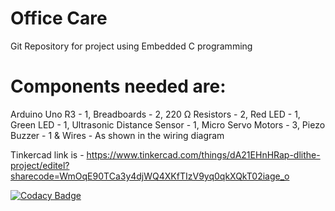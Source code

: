 # Office Care
Git Repository for project using Embedded C programming

# Components needed are:
Arduino Uno R3             - 1,
Breadboards                - 2,
220 Ω Resistors            - 2,
Red LED                    - 1,
Green LED                  - 1,
Ultrasonic Distance Sensor - 1,
Micro Servo Motors         - 3,
Piezo Buzzer               - 1 &
Wires                      - As shown in the wiring diagram

Tinkercad link is - https://www.tinkercad.com/things/dA21EHnHRap-dlithe-project/editel?sharecode=WmOqE90TCa3y4djWQ4XKfTIzV9yq0qkXQkT02iage_o

[![Codacy Badge](https://app.codacy.com/project/badge/Grade/52f1b28f426b4138a6f3704d32ba3a41)](https://www.codacy.com/gh/sriiikar/Office-Care/dashboard?utm_source=github.com&amp;utm_medium=referral&amp;utm_content=sriiikar/Office-Care&amp;utm_campaign=Badge_Grade)
